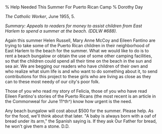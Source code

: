 % Help Needed This Summer For Puerto Rican Camp
% Dorothy Day

*The Catholic Worker*, June 1955, 5.

*Summary: Appeals to readers for money to assist children from East
Harlem to spend a summer at the beach. (DDLW \#688).*

Again this summer Helen Russell, Mary Anne McCoy and Eileen Fantino are
trying to take some of the Puerto Rican children in their neighborhood
of East Harlem to the beach for the summer. What we would like to do is
to rent a beach bungalow or obtain the use of some other camping
facilities, so that the children could spend all their time on the beach
in the sun and sea air. We are begging our readers who have children of
their own and who realize what slum life is and who want to do something
about it, to send contributions for this project to these girls who are
living as close as they can to these most needy of our city's poor folk.

Those of you who read my story of Felicia, those of you who have read
Eileen Fantino's stories of the Puerto Ricans (the most recent is an
article in the Commonweal for June 11^th^) know how urgent is the need.

Any beach bungalow will cost about \$500 for the summer. Please help. As
for the food, we'll think about that later. "A baby is always born with
a oaf of bread under its arm," the Spanish saying is. If they ask Our
Father for bread, he won't give them a stone. D.D.
